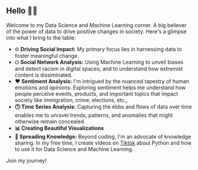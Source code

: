 ## Hello 👋🏾

Welcome to my Data Science and Machine Learning corner. 
A big believer of the power of data to drive positive changes in society. Here's a glimpse into what I bring to the table:

- 🌐 **Driving Social Impact:** My primary focus lies in harnessing data to foster meaningful change.
- ⛭ **Social Network Analysis:** Using Machine Learning to unveil biases and detect racism in digital spaces; and to understand how extremist content is dissiminated.
- **❤️ Sentiment Analysis:** I'm intrigued by the nuanced tapestry of human emotions and opinions. Exploring sentiment helps me understand how people perceive events, products, and important topics that impact society like immigration, crime, elections, etc.,
- **🕐 Time Series Analysis:** Capturing the ebbs and flows of data over time enables me to unravel trends, patterns, and anomalies that might otherwise remain concealed.
- **📊 Creating Beautiful Visualizations**
- **🎥 Spreading Knowledge:** Beyond coding, I'm an advocate of knowledge sharing. In my free time, I create videos on [Tiktok](https://www.tiktok.com/@datawithalaa) about Python and how to use it for Data Science and Machine Learning.

Join my journey! 

<!---
I'm passionate about everything Data and Machine Learning. My areas of interest are:
- ⛭ **Social Networks Analysis:** Bias/racism detection; dissiminiation of extremist content; spread of fake news
- ❤️ **Sentiment Analysis:** How people feel about certain events, products or topics
- 🕐 **Time Series Analysis:** Changes over time
- 📺 **Creating beautiful visualizations**

In my free time, I create videos on [Tiktok](https://www.tiktok.com/@datawithalaa) about Python and how to use it for Data Science and Machine Learning.  -->
